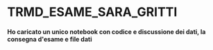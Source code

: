 # TRMD_ESAME_SARA_GRITTI
#### Ho caricato un unico notebook con codice e discussione dei dati, la consegna d'esame e file dati
